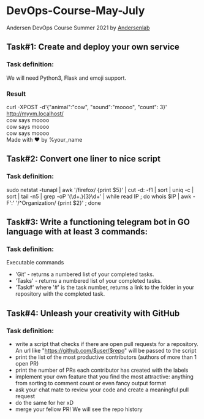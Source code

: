 # DevOps-Course-May-July
Andersen DevOps Course Summer 2021 by [Andersenlab](https://www.andersenlab.com/)

## Task#1: Create and deploy your own service 
### Task definition:
We will need Python3, Flask and emoji support.
### Result
curl -XPOST -d'{"animal":"cow", "sound":"moooo", "count": 3}' http://myvm.localhost/  
cow says moooo  
cow says moooo  
cow says moooo  
Made with ❤️ by %your_name

## Task#2: Сonvert one liner to nice script
### Task definition:
sudo netstat -tunapl | awk '/firefox/ {print $5}' | cut -d: -f1 | sort | uniq -c | sort | tail -n5 | grep -oP '(\d+\.){3}\d+' | while read IP ; do whois $IP | awk -F':' '/^Organization/ {print $2}' ; done

## Task#3: Write a functioning telegram bot in GO language with at least 3 commands:
### Task definition:
Executable commands
- 'Git' - returns a numbered list of your completed tasks.
- 'Tasks' - returns a numbered list of your completed tasks.
- 'Task#' where '#' is the task number, returns a link to the folder in your repository with the completed task. 

## Task#4: Unleash your creativity with GitHub
### Task definition:
- write a script that checks if there are open pull requests for a repository. An url like "https://github.com/$user/$repo" will be passed to the script
- print the list of the most productive contributors (authors of more than 1 open PR)
- print the number of PRs each contributor has created with the labels
- implement your own feature that you find the most attractive: anything from sorting to comment count or even fancy output format
- ask your chat mate to review your code and create a meaningful pull request
- do the same for her xD
- merge your fellow PR! We will see the repo history
